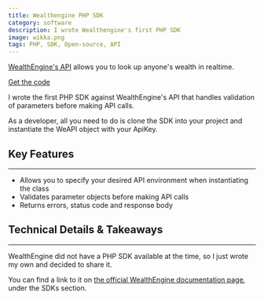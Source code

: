 ```yaml
---
title: Wealthengine PHP SDK
category: software
description: I wrote Wealthengine's first PHP SDK
image: wikka.png
tags: PHP, SDK, Open-source, API
---
```

[WealthEngine's API](http://dev.wealthengine.com) allows you to look up anyone's wealth in realtime.

[Get the code](https://github.com/zackproser/WealthEngine-PHP-SDK)

I wrote the first PHP SDK against WealthEngine's API that handles validation of parameters before making API calls.

As a developer, all you need to do is clone the SDK into your project and instantiate the WeAPI object with your ApiKey.

## Key Features

* * *

* Allows you to specify your desired API environment when instantiating the class
* Validates parameter objects before making API calls
* Returns errors, status code and response body

## Technical Details & Takeaways

* * *

WealthEngine did not have a PHP SDK available at the time, so I just wrote my own and decided to share it.

You can find a link to it on [the official WealthEngine documentation page](http://dev.wealthengine.com/api), under the SDKs section.